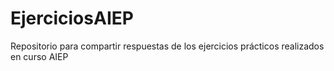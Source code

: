 # EjerciciosAIEP
Repositorio para compartir respuestas de los ejercicios prácticos realizados en curso AIEP
